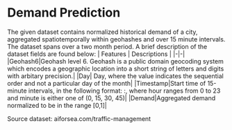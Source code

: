 # Demand Prediction
The given dataset contains normalized historical demand of a city, aggregated spatiotemporally within geohashes and over 15 minute intervals. The dataset spans over a two month period. A brief description of the dataset fields are found below:
| Features | Descriptions |
|-|-|
|Geohash6|Geohash level 6. Geohash is a public domain geocoding system which encodes a geographic location into a short string of letters and digits with arbitary precision.|
|Day| Day, where the value indicates the sequential order and not a particular day of the month|
|Timestamp|Start time of 15-minute intervals, in the following format: <hour>:<minute>, where hour ranges from 0 to 23 and minute is either one of (0, 15, 30, 45)|
|Demand|Aggregated demand normalized to be in the range [0,1]|


Source dataset: aiforsea.com/traffic-management
